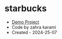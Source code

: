# starbucks
- [Demo Project](https://zahrakrmi.github.io/starbucks/)
- Code by zahra karami
- Created - 2024-25-07 
